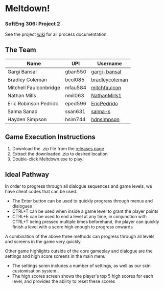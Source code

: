 # Meltdown!
### SoftEng 306: Project 2
See the project [wiki](https://github.com/mitchfaulcon/Meltdown/wiki) for all process documentation.

## The Team

| Name  | UPI | Username |
| --- | --- | --- |
| Gargi Bansal | gban550 | [gargi-bansal](https://github.com/gargi-bansal/) |
| Bradley Coleman | bcol085 | [bradleycoleman](https://github.com/bradleycoleman/) |
| Mitchell Faulconbridge | mfau584 | [mitchfaulcon](https://github.com/mitchfaulcon/) |
| Nathan Mills | nmil063 | [NathanMills1](https://github.com/NathanMills1) |
| Eric Robinson Pedrido | eped596 | [EricPedrido](https://github.com/EricPedrido/) |
| Salma Sanad | ssan631 | [salma-s](https://github.com/salma-s/) |
| Hayden Simpson | hsim744 | [hdnsimpson](https://github.com/hdnsimpson/) |

## Game Execution Instructions
1. Download the .zip file from the [releases page](https://github.com/mitchfaulcon/Meltdown/releases)
2. Extract the downloaded .zip to desired location
3. Double-click Meltdown.exe to play!

## Ideal Pathway
In order to progress through all dialogue sequences and game levels, we have cheat codes that can be used.
 - The Enter button can be used to quickly progress through menus and dialogues
 - CTRL+T can be used when inside a game level to grant the player points
 - CTRL+E can be used to end a level at any time, in conjunction with CTRL+T being pressed multiple times beforehand, the player can quickly finish a level with a score high enough to progress onwards

A combination of the above three methods can progress through all levels and screens in the game very quickly.

Other game highlights outside of the core gameplay and dialogue are the settings and high score screens in the main menu
 - The settings scren includes a number of settings, as well as our skin customisation system
  - The high scores screen shows the player's top 5 high scores for each level, and provides the ability to reset these scores

